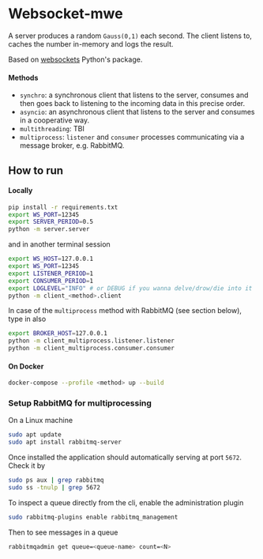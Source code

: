 # Websocket-mwe
A server produces a random `Gauss(0,1)` each second. The client listens to,
caches the number in-memory and logs the result.

Based on [websockets](https://github.com/python-websockets/websockets) Python's package.

#### Methods
* `synchro`: a synchronous client that listens to the server, consumes
and then goes back to listening to the incoming data in this 
precise order.
* `asyncio`: an asynchronous client that listens to the server and consumes in a cooperative way. 
* `multithreading`: TBI
* `multiprocess`: `listener` and `consumer` processes communicating via a message broker, e.g. RabbitMQ.

## How to run

#### Locally
```bash
pip install -r requirements.txt
export WS_PORT=12345
export SERVER_PERIOD=0.5
python -m server.server
```
and in another terminal session
```bash
export WS_HOST=127.0.0.1
export WS_PORT=12345
export LISTENER_PERIOD=1
export CONSUMER_PERIOD=1
export LOGLEVEL="INFO" # or DEBUG if you wanna delve/drow/die into it
python -m client_<method>.client
```

In case of the `multiprocess` method with RabbitMQ (see section below), type in also
```bash
export BROKER_HOST=127.0.0.1
python -m client_multiprocess.listener.listener
python -m client_multiprocess.consumer.consumer
```

#### On Docker
```bash
docker-compose --profile <method> up --build
```

### Setup RabbitMQ for multiprocessing
On a Linux machine
```bash
sudo apt update
sudo apt install rabbitmq-server
```

Once installed the application should automatically serving at port `5672`. Check it by
```bash
sudo ps aux | grep rabbitmq
sudo ss -tnulp | grep 5672 
``` 

To inspect a queue directly from the cli, enable the administration plugin
```bash
sudo rabbitmq-plugins enable rabbitmq_management
```

Then to see messages in a queue
```bash
rabbitmqadmin get queue=<queue-name> count=<N>
```
